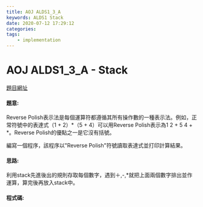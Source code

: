 ```yaml
---
title: AOJ ALDS1_3_A
keywords: ALDS1 Stack
date: 2020-07-12 17:29:12
categories:
tags:
    - implementation
---
```

# AOJ ALDS1_3_A - Stack
[題目網址](https://onlinejudge.u-aizu.ac.jp/courses/lesson/1/ALDS1/all/ALDS1_3_A)

#### 題意:
Reverse Polish表示法是每個運算符都遵循其所有操作數的一種表示法。例如，正常符號中的表達式（1 + 2）*（5 + 4）可以用Reverse Polish表示為1 2 + 5 4 + *。Reverse Polish的優點之一是它沒有括號。

編寫一個程序，該程序以"Reverse Polish"符號讀取表達式並打印計算結果。
<!-- more -->
#### 思路:
利用stack先進後出的規則存取每個數字，遇到＋,-,*就把上面兩個數字排出並作運算，算完後再放入stack中。
#### 程式碼:
<script src="https://gist.github.com/Daviswww/c3b0db7392bc501256200706688ca8bc.js"></script>